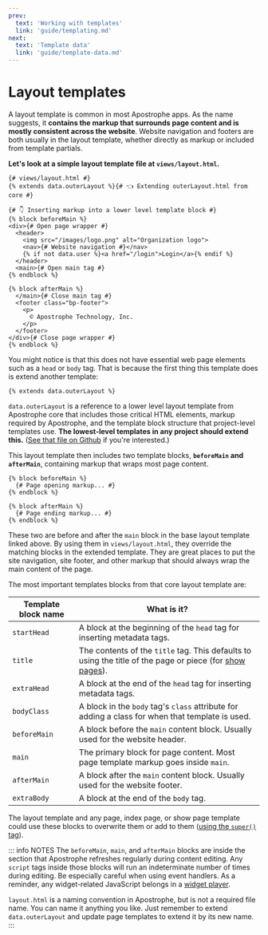```yaml
---
prev:
  text: 'Working with templates'
  link: 'guide/templating.md'
next:
  text: 'Template data'
  link: 'guide/template-data.md'
---
```

# Layout templates

A layout template is common in most Apostrophe apps. As the name suggests, it **contains the markup that surrounds page content and is mostly consistent across the website**. Website navigation and footers are both usually in the layout template, whether directly as markup or included from template partials.

**Let's look at a simple layout template file at `views/layout.html`.**

``` njk
{# views/layout.html #}
{% extends data.outerLayout %}{# 👈 Extending outerLayout.html from core #}

{# 👇 Inserting markup into a lower level template block #}
{% block beforeMain %}
<div>{# Open page wrapper #}
  <header>
    <img src="/images/logo.png" alt="Organization logo">
    <nav>{# Website navigation #}</nav>
    {% if not data.user %}<a href="/login">Login</a>{% endif %}
  </header>
  <main>{# Open main tag #}
{% endblock %}

{% block afterMain %}
  </main>{# Close main tag #}
  <footer class="bp-footer">
    <p>
      © Apostrophe Technology, Inc.
    </p>
  </footer>
</div>{# Close page wrapper #}
{% endblock %}
```

You might notice is that this does not have essential web page elements such as a `head` or `body` tag. That is because the first thing this template does is extend another template:

``` njk
{% extends data.outerLayout %}
```

`data.outerLayout` is a reference to a lower level layout template from Apostrophe core that includes those critical HTML elements, markup required by Apostrophe, and the template block structure that project-level templates use. **The lowest-level templates in any project should extend this.** ([See that file on Github](https://github.com/apostrophecms/apostrophe/blob/main/modules/%40apostrophecms/template/views/outerLayoutBase.html) if you're interested.)

This layout template then includes two template blocks, **`beforeMain` and `afterMain`**, containing markup that wraps most page content.

``` njk
{% block beforeMain %}
  {# Page opening markup... #}
{% endblock %}

{% block afterMain %}
  {# Page ending markup... #}
{% endblock %}
```

These two are before and after the `main` block in the base layout template linked above. By using them in `views/layout.html`, they override the matching blocks in the extended template. They are great places to put the site navigation, site footer, and other markup that should always wrap the main content of the page.

The most important templates blocks from that core layout template are:

| Template block name | What is it? |
| ------------------- | ----------- |
| `startHead` | A block at the beginning of the `head` tag for inserting metadata tags. |
| `title` | The contents of the `title` tag. This defaults to using the title of the page or piece (for [show pages](/guide/piece-pages.md#the-show-page-template)). |
| `extraHead` | A block at the end of the `head` tag for inserting metadata tags. |
| `bodyClass` | A block in the `body` tag's `class` attribute for adding a class for when that template is used. |
| `beforeMain` | A block before the `main` content block. Usually used for the website header. |
| `main` | The primary block for page content. Most page template markup goes inside `main`. |
| `afterMain` | A block after the `main` content block. Usually used for the website footer. |
| `extraBody` | A block at the end of the `body` tag. |

The layout template and any page, index page, or show page template could use these blocks to overwrite them or add to them ([using the `super()` tag](/guide/templating.md#the-super-tag)).

::: info NOTES
The `beforeMain`, `main`, and `afterMain` blocks are inside the section that Apostrophe refreshes regularly during content editing. Any `script` tags inside those blocks will run an indeterminate number of times during editing. Be especially careful when using event handlers. As a reminder, any widget-related JavaScript belongs in a [widget player](/guide/custom-widgets.md#client-side-javascript-for-widgets).

`layout.html` is a naming convention in Apostrophe, but is not a required file name. You can name it anything you like. Just remember to  extend `data.outerLayout` and update page templates to extend it by its new name.
:::
